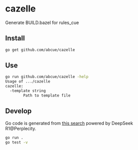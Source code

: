 # cazelle

Generate BUILD.bazel for rules_cue

## Install

```sh
go get github.com/abcue/cazelle
```

## Use

```sh
go run github.com/abcue/cazelle -help
Usage of .../cazelle
cazelle:
  -template string
        Path to template file
```

## Develop

Go code is generated from [this search](https://www.perplexity.ai/search/get-all-imported-cuelang-packa-TnTtLs06Q5CM_bGpcfHMqA) powered by DeepSeek R1@Perplecity.

```sh
go run .
go test -v
```
